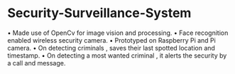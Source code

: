# Security-Surveillance-System
•	Made use of OpenCv for image vision and processing.
•	Face recognition enabled wireless security camera.
•	Prototyped on Raspberry Pi and Pi camera.
•	On detecting criminals , saves their last spotted location and timestamp.
•	On detecting a most wanted criminal , it alerts the security by a call 
and message.
